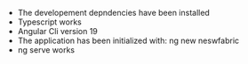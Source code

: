 - The developement depndencies have been installed
- Typescript works
- Angular Cli version 19
- The application has been initialized with: ng new neswfabric
- ng serve works
